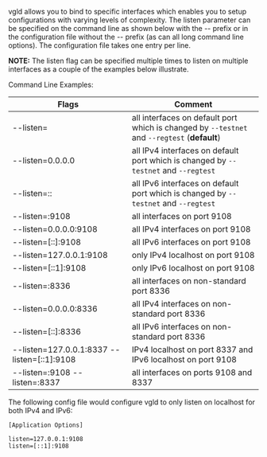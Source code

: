 vgld allows you to bind to specific interfaces which enables you to setup
configurations with varying levels of complexity.  The listen parameter can be
specified on the command line as shown below with the -- prefix or in the
configuration file without the -- prefix (as can all long command line options).
The configuration file takes one entry per line.

**NOTE:** The listen flag can be specified multiple times to listen on multiple
interfaces as a couple of the examples below illustrate.

Command Line Examples:

|Flags|Comment|
|----------|------------|
|--listen=|all interfaces on default port which is changed by `--testnet` and `--regtest` (**default**)|
|--listen=0.0.0.0|all IPv4 interfaces on default port which is changed by `--testnet` and `--regtest`|
|--listen=::|all IPv6 interfaces on default port which is changed by `--testnet` and `--regtest`|
|--listen=:9108|all interfaces on port 9108|
|--listen=0.0.0.0:9108|all IPv4 interfaces on port 9108|
|--listen=[::]:9108|all IPv6 interfaces on port 9108|
|--listen=127.0.0.1:9108|only IPv4 localhost on port 9108|
|--listen=[::1]:9108|only IPv6 localhost on port 9108|
|--listen=:8336|all interfaces on non-standard port 8336|
|--listen=0.0.0.0:8336|all IPv4 interfaces on non-standard port 8336|
|--listen=[::]:8336|all IPv6 interfaces on non-standard port 8336|
|--listen=127.0.0.1:8337 --listen=[::1]:9108|IPv4 localhost on port 8337 and IPv6 localhost on port 9108|
|--listen=:9108 --listen=:8337|all interfaces on ports 9108 and 8337|

The following config file would configure vgld to only listen on localhost for both IPv4 and IPv6:

```text
[Application Options]

listen=127.0.0.1:9108
listen=[::1]:9108
```
